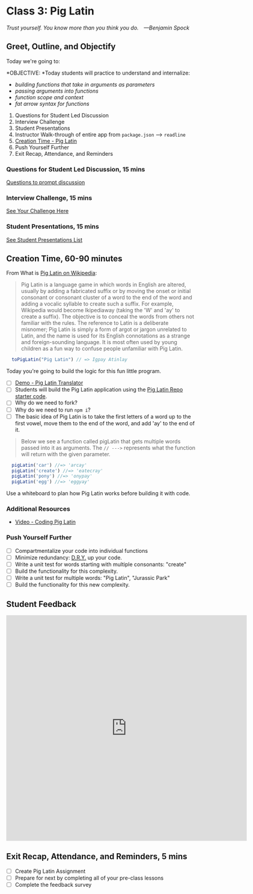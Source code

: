 # Class 3: Pig Latin

<!-- ! HIDE FROM STUDENT; INSTRUCTOR ONLY CONTENT -->
<!-- ## Instructor Only Content - HIDE FROM STUDENTS -->

<!-- https://studio.zollege.com/course/course-v1:ACA+JS211+JS211_PT_MASTER?show=block-v1%3AACA%2BJS211%2BJS211_PT_MASTER%2Btype%40sequential%2Bblock%4087929252ffd94fa79b986bf3cd76c652 -->

<!-- ! END INSTRUCTOR ONLY CONTENT -->

*Trust yourself. You know more than you think you do. —Benjamin Spock*

## Greet, Outline, and Objectify

<!-- SMART: Specific, Measurable, Attainable, Relevant, and Timely. -->
<!-- https://examples.yourdictionary.com/well-written-examples-of-learning-objectives.html -->

Today we're going to:
  
*OBJECTIVE: *Today students will practice to understand and internalize:

* *building functions that take in arguments as parameters*
* *passing arguments into functions*
* *function scope and context*
* *fat arrow syntax for functions*

1. Questions for Student Led Discussion
2. Interview Challenge
3. Student Presentations
4. Instructor Walk-through of entire app from `package.json` --> `readline`
5. [Creation Time - Pig Latin](https://github.com/AustinCodingAcademy/JS211_PigLatinProject.git)
6. Push Yourself Further
7. Exit Recap, Attendance, and Reminders

### Questions for Student Led Discussion, 15 mins
<!-- This section should be structured with the 5E model: https://lesley.edu/article/empowering-students-the-5e-model-explained -->

[Questions to prompt discussion](./../additionalResources/questionsForDiscussion/qfd-class-3.md)

### Interview Challenge, 15 mins
<!-- The last two E happen here: elaborate and evaluate  -->
<!-- this sections should have a challenge that can be solved with the skills they've learned since their last class. -->
<!-- ! HIDDEN CONTENT: INSTRUCTOR ONLY -->
[See Your Challenge Here](./../additionalResources/interviewChallenges.md)
<!-- ! END HIDDEN CONTENT: INSTRUCTOR ONLY -->

### Student Presentations, 15 mins

[See Student Presentations List](./../additionalResources/studentPresentations.md)

## Creation Time, 60-90 minutes

From What is [Pig Latin on Wikipedia](https://en.wikipedia.org/wiki/Pig_Latin):

> Pig Latin is a language game in which words in English are altered, usually by adding a fabricated suffix or by moving the onset or initial consonant or consonant cluster of a word to the end of the word and adding a vocalic syllable to create such a suffix. For example, Wikipedia would become Ikipediaway (taking the 'W' and 'ay' to create a suffix). The objective is to conceal the words from others not familiar with the rules. The reference to Latin is a deliberate misnomer; Pig Latin is simply a form of argot or jargon unrelated to Latin, and the name is used for its English connotations as a strange and foreign-sounding language. It is most often used by young children as a fun way to confuse people unfamiliar with Pig Latin.

```javascript
  toPigLatin("Pig Latin") // => Igpay Atinlay
```

Today you're going to build the logic for this fun little program.

- [ ] [Demo - Pig Latin Translator](https://funtranslations.com/pig-latin)
- [ ] Students will build the Pig Latin application using the [Pig Latin Repo starter code](https://github.com/AustinCodingAcademy/JS211_PigLatinProject.git).
- [ ] Why do we need to fork?
- [ ] Why do we need to run `npm i`?
- [ ] The basic idea of Pig Latin is to take the first letters of a word up to the first vowel, move them to the end of the word, and add 'ay' to the end of it.

> Below we see a function called pigLatin that gets multiple words passed into it as arguments. The `// --->` represents what the function will return with the given parameter.

```javascript
  pigLatin('car') //=> 'arcay'
  pigLatin('create') //=> 'eatecray'
  pigLatin('pony') //=> 'onypay'
  pigLatin('egg') //=> 'eggyay'
```

Use a whiteboard to plan how Pig Latin works before building it with code.

### Additional Resources

* [Video - Coding Pig Latin](https://youtu.be/c-ZtRKAc3fY)

### Push Yourself Further

- [ ] Compartmentalize your code into individual functions
- [ ] Minimize redundancy: [D.R.Y.](https://en.wikipedia.org/wiki/Don%27t_repeat_yourself) up your code.
- [ ] Write a unit test for words starting with multiple consonants: "create"
- [ ] Build the functionality for this complexity.
- [ ] Write a unit test for multiple words: "Pig Latin", "Jurassic Park"
- [ ] Build the functionality for this new complexity.

<!-- ## Blogs to Show You Know    EVEN CLASSES ONLY -->

## Student Feedback

<iframe src="https://docs.google.com/forms/d/e/1FAIpQLSd85nNCk_MdnaXCsX7fWl3vYgcqvozzlK2cKq26d2g67Zh8Kg/viewform?embedded=true" width="640" height="600" frameborder="0" marginheight="0" marginwidth="0">Loading…</iframe>

## Exit Recap, Attendance, and Reminders, 5 mins

- [ ] Create Pig Latin Assignment
- [ ] Prepare for next by completing all of your pre-class lessons
- [ ] Complete the feedback survey

<!-- <iframe id="openedx-zollege" src="https://openedx.zollege.com/feedback" style="width: 100%; height: 500px; border: 0">Browser not compatible.</iframe>
<script src="https://openedx.zollege.com/assets/index.js" type="application/javascript"></script> -->


<!-- TODO Create 3 question exit questions -->

<!-- TODO INSERT Student Feedback From -->

<!-- TODO INSERT *HIDDEN* Instructor Feedback Form -->